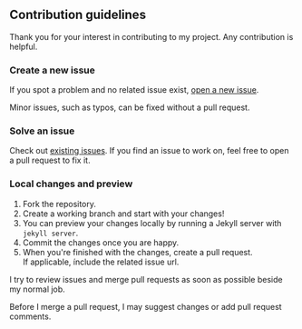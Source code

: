 ## Contribution guidelines

Thank you for your interest in contributing to my project. Any contribution is helpful.

### Create a new issue

If you spot a problem and no related issue exist, [open a new issue](https://github.com/cadamini/cadamini.github.io/issues/new). 

Minor issues, such as typos, can be fixed without a pull request.

### Solve an issue

Check out [existing issues]([https://github.com/cadamini.github.io/issues](https://github.com/cadamini/cadamini.github.io/issues)). If you find an issue to work on, feel free to open a pull request to fix it.

### Local changes and preview

1. Fork the repository.
2. Create a working branch and start with your changes!
3. You can preview your changes locally by running a Jekyll server with `jekyll server`.
4. Commit the changes once you are happy.
5. When you're finished with the changes, create a pull request.  
    If applicable, ínclude the related issue url.

I try to review issues and merge pull requests as soon as possible beside my normal job.

Before I merge a pull request, I may suggest changes or add pull request comments.

